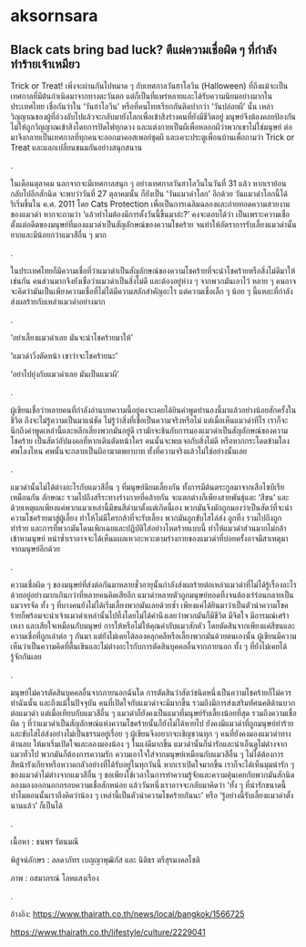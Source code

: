 # aksornsara

## Black cats bring bad luck? ตีแผ่ความเชื่อผิด ๆ ที่กำลังทำร้ายเจ้าเหมียว

Trick or Treat! เพิ่งจะผ่านกันไปหมาด ๆ กับเทศกาลวันฮาโลวีน (Halloween) ที่ถึงแม้จะเป็นเทศกาลที่มีต้นกำเนิดมาจากทางตะวันตก แต่ก็เป็นที่แพร่หลายและได้รับความนิยมอย่างมากในประเทศไทย เชื่อกันว่าใน ‘วันฮาโลวีน’ หรือที่คนไทยเรียกกันติดปากว่า ‘วันปล่อยผี’ นั้น เหล่าวิญญาณของผู้ที่ล่วงลับไปแล้วจะกลับมายังโลกเพื่อเข้าสิงร่างคนที่ยังมีชีวิตอยู่ มนุษย์จึงต้องคอยป้องกันไม่ให้ถูกวิญญาณเข้าสิงโดยการปิดไฟทุกดวง และแต่งกายเป็นผีเพื่อหลอกผีว่าพวกเขาไม่ใช่มนุษย์ ต่อมาจึงกลายเป็นเทศกาลที่ทุกคนจะออกมาคอสเพลย์ชุดผี และเคาะประตูเพื่อนบ้านเพื่อถามว่า Trick or Treat และแลกเปลี่ยนขนมกันอย่างสนุกสนาน

.

ในเดือนตุลาคม นอกจากจะมีเทศกาลสนุก ๆ อย่างเทศกาลวันฮาโลวีนในวันที่ 31 แล้ว หากเราย้อนกลับไปอีกสักนิด จะพบว่าวันที่ 27 ตุลาคมนั้น ก็ยังเป็น ‘วันแมวดำโลก’ อีกด้วย วันแมวดำโลกนี้ได้ริเริ่มขึ้นใน ค.ศ. 2011 โดย Cats Protection เพื่อเป็นการเฉลิมฉลองและถ่ายทอดความสวยงามของแมวดำ หากจะถามว่า ‘แล้วทำไมต้องมีการตั้งวันนี้ขึ้นมาล่ะ?’ คงจะตอบได้ว่า เป็นเพราะความเชื่อตั้งแต่อดีตของมนุษย์ที่มองแมวดำเป็นสัญลักษณ์ของความโชคร้าย จนทำให้อัตราการรับเลี้ยงแมวดำนั้นยากและมีน้อยกว่าแมวสีอื่น ๆ มาก

.

ในประเทศไทยก็มีความเชื่อที่ว่าแมวดำเป็นสัญลักษณ์ของความโชคร้ายที่จะนำโชคร้ายหรือสิ่งไม่ดีมาให้เช่นกัน คนส่วนมากจึงยังเชื่อว่าแมวดำเป็นสิ่งไม่ดี และต้องอยู่ห่าง ๆ จากพวกมันเอาไว้ หลาย ๆ คนอาจจะคิดว่ามันเป็นเพียงความเชื่อที่ไม่ได้มีความสลักสำคัญอะไร แต่ความเชื่อเล็ก ๆ น้อย ๆ นี้แหละที่กำลังส่งผลร้ายกับเหล่าแมวดำอย่างมาก

.

‘อย่าเลี้ยงแมวดำเลย มันจะนำโชคร้ายมาให้’

‘แมวดำวิ่งตัดหน้า เขาว่าจะโชคร้ายนะ’

‘อย่าไปยุ่งกับแมวดำเลย มันเป็นแมวผี’

 .

ผู้เขียนเชื่อว่าหลายคนที่กำลังอ่านบทความนี้อยู่คงจะเคยได้ยินคำพูดทำนองนี้มาแล้วอย่างน้อยสักครั้งในชีวิต ถึงจะไม่รู้ความเป็นมาแน่ชัด ไม่รู้ว่าสิ่งที่เชื่อเป็นความจริงหรือไม่ แต่เมื่อเห็นแมวดำทีไร เราก็จะนึกถึงคำพูดเหล่านี้และหลีกเลี่ยงพวกมันอยู่ดี เรามักจะชินกับการมองแมวดำเป็นสัญลักษณ์ของความโชคร้าย เป็นสัตว์อัปมงคลที่หากเดินตัดหน้าใคร คนนั้นจะพบเจอกับสิ่งไม่ดี หรือหากกระโดดข้ามโลงศพโลงไหน ศพนั้นจะกลายเป็นผีอาฆาตพยาบาท ทั้งที่ความจริงแล้วไม่ใช่อย่างนั้นเลย 

.

แมวดำนั้นไม่ได้ต่างอะไรกับแมวสีอื่น ๆ ที่มนุษย์นิยมเลี้ยงกัน ทั้งการมีต้นตระกูลมาจากเสือไซบีเรียเหมือนกัน ลักษณะ รวมไปถึงสรีระทางร่างกายที่คล้ายกัน จะแตกต่างก็เพียงสายพันธุ์และ ‘สีขน’ และด้วยเหตุผลเพียงแค่พวกแมวเหล่านี้มีขนสีดำมาตั้งแต่เกิดนี้เอง พวกมันจึงมักถูกมองว่าเป็นสัตว์ที่จะนำความโชคร้ายมาสู่ผู้เลี้ยง ทำให้ไม่มีใครกล้าที่จะรับเลี้ยง พวกมันถูกขับไสไล่ส่ง ถูกทิ้ง รวมไปถึงถูกทำร้าย และการที่พวกมันโดนเพิกเฉยและปฏิบัติใส่อย่างโหดร้ายแบบนี้ ทำให้แมวดำส่วนมากไม่กล้าเข้าหามนุษย์ หนำซ้ำเราอาจจะได้เห็นแผลเหวอะหวะตามร่างกายของแมวดำที่บ่อยครั้งอาจมีสาเหตุมาจากมนุษย์อีกด้วย

.

ความเชื่อผิด ๆ ของมนุษย์ที่ส่งต่อกันมาหลายชั่วอายุนั้นกำลังส่งผลร้ายต่อเหล่าแมวดำที่ไม่ได้รู้เรื่องอะไรด้วยอยู่อย่างมากเกินกว่าที่หลายคนคิดเสียอีก แมวดำหลายตัวถูกมนุษย์ทอดทิ้งจนต้องเร่ร่อนกลายเป็นแมวจรจัด ทั้ง ๆ ที่บางคนยังไม่ได้เริ่มเลี้ยงพวกมันเลยด้วยซ้ำ เพียงแค่ได้ยินมาว่าเป็นตัวนำความโชคร้ายก็พร้อมจะนำเจ้าแมวดำเหล่านั้นไปทิ้งโดยไม่ได้คำนึงเลยว่าพวกมันก็มีชีวิต มีจิตใจ มีอารมณ์เศร้า เหงา และเสียใจเหมือนกับมนุษย์ การให้หรือไม่ให้คุณค่ากับแมวสักตัว โดยตัดสินจากเพียงแค่สีขนและความเชื่อที่ถูกเล่าต่อ ๆ กันมา แต่ยังไม่เคยได้ลองคลุกคลีหรือเลี้ยงพวกมันด้วยตนเองนั้น ผู้เขียนมีความเห็นว่าเป็นความคิดที่ตื้นเขินและไม่ต่างอะไรกับการตัดสินบุคคลอื่นจากภายนอก ทั้ง ๆ ที่ยังไม่เคยได้รู้จักกันเลย

.

มนุษย์ไม่ควรตัดสินบุคคลอื่นจากภายนอกฉันใด การตัดสินว่าสัตว์ชนิดหนึ่งเป็นความโชคร้ายก็ไม่ควรทำฉันนั้น และถึงแม้ในปัจจุบัน คนที่เปิดใจกับแมวดำจะมีมากขึ้น รวมถึงมีการส่งเสริมทัศนคติด้านบวกต่อแมวดำ แต่เมื่อเทียบกับแมวสีอื่น ๆ แมวดำก็ยังคงเป็นแมวที่มนุษย์รับเลี้ยงน้อยที่สุด รวมถึงความเชื่อผิด ๆ ที่ว่าแมวดำเป็นสัญลักษณ์แห่งความโชคร้ายนั้นก็ยังไม่ได้หายไป ยังคงมีแมวดำที่ถูกมนุษย์ทำร้ายและขับไสไล่ส่งอย่างไม่เป็นธรรมอยู่เรื่อย ๆ  ผู้เขียนจึงอยากจะเชิญชวนทุก ๆ คนที่ยังคงมองแมวดำทางด้านลบ ให้มาเริ่มเปิดใจและลองมองน้อง ๆ ในแง่ดีมากขึ้น แมวดำนั้นก็น่ารักและน่าเอ็นดูไม่ต่างจากแมวทั่วไป พวกมันก็ต้องการความรัก ความเอาใจใส่จากมนุษย์เหมือนกับแมวสีอื่น ๆ ไม่ได้ต้องการสีหน้ารังเกียจหรือหวาดกลัวอย่างที่ได้รับอยู่ในทุกวันนี้ หากเราเปิดใจมากขึ้น เราก็จะได้เห็นมุมน่ารัก ๆ ของแมวดำไม่ต่างจากแมวสีอื่น ๆ ขอเพียงใช้เวลาในการทำความรู้จักและความคุ้นเคยกับพวกมันสักนิด ลองมองออกนอกกรอบความเชื่อสักหน่อย แล้ววันหนึ่งเราอาจจะกลับมาคิดว่า ‘ทั้ง ๆ ที่น่ารักขนาดนี้ ทำไมตอนนั้นเราถึงคิดว่าน้อง ๆ เหล่านี้เป็นตัวนำความโชคร้ายกันนะ’ หรือ ‘รู้อย่างนี้รับเลี้ยงแมวดำตั้งนานแล้ว’ ก็เป็นได้

.

เนื้อหา : ธนพร รัตนมณี

พิสูจน์อักษร : ลลดาภัทร เบญญาพุฒิภัส และ นิติธร ตรีสุรมงคลโชติ

ภาพ : อสมาภรณ์ โลหแสงเรือง

.

อ้างอิง: https://www.thairath.co.th/news/local/bangkok/1566725

https://www.thairath.co.th/lifestyle/culture/2229041
